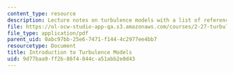 ```yaml
---
content_type: resource
description: Lecture notes on turbulence models with a list of references.
file: https://ol-ocw-studio-app-qa.s3.amazonaws.com/courses/2-27-turbulent-flow-and-transport-spring-2002/9d77baa9ff2b86f4844ca51abb2e0d43_8_Turbulence_models.pdf
file_type: application/pdf
parent_uid: 0abc97bb-25e6-7471-f144-4c2977ee4bb7
resourcetype: Document
title: Introduction to Turbulence Models
uid: 9d77baa9-ff2b-86f4-844c-a51abb2e0d43
---
```

